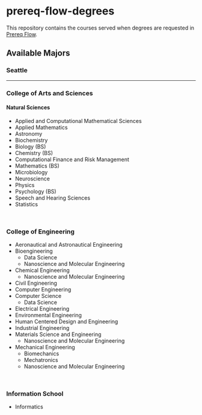 # prereq-flow-degrees

This repository contains the courses served when degrees are requested in [Prereq Flow](https://github.com/andrew-1135/prereq-flow).

## Available Majors

### Seattle

<hr>

### College of Arts and Sciences

#### Natural Sciences
* Applied and Computational Mathematical Sciences
* Applied Mathematics
* Astronomy
* Biochemistry
* Biology (BS)
* Chemistry (BS)
* Computational Finance and Risk Management
* Mathematics (BS)
* Microbiology
* Neuroscience
* Physics
* Psychology (BS)
* Speech and Hearing Sciences
* Statistics

<br/>

### College of Engineering
* Aeronautical and Astronautical Engineering
* Bioengineering
    * Data Science
    * Nanoscience and Molecular Engineering
* Chemical Engineering
    * Nanoscience and Molecular Engineering
* Civil Engineering
* Computer Engineering
* Computer Science
    * Data Science
* Electrical Engineering
* Environmental Engineering
* Human Centered Design and Engineering
* Industrial Engineering
* Materials Science and Engineering
    * Nanoscience and Molecular Engineering
* Mechanical Engineering
    * Biomechanics
    * Mechatronics
    * Nanoscience and Molecular Engineering

<br/>

### Information School
* Informatics
